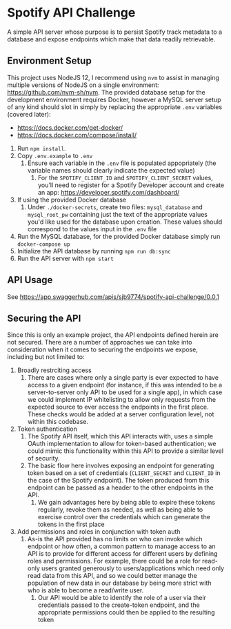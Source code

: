 # Spotify API Challenge

A simple API server whose purpose is to persist Spotify track metadata to a database and expose endpoints which make that data readily retrievable.

## Environment Setup

This project uses NodeJS 12, I recommend using `nvm` to assist in managing multiple versions of NodeJS on a single environment: https://github.com/nvm-sh/nvm. The provided database setup for the development environment requires Docker, however a MySQL server setup of any kind should slot in simply by replacing the appropriate `.env` variables (covered later): 
* https://docs.docker.com/get-docker/
* https://docs.docker.com/compose/install/

1. Run `npm install`.
2. Copy `.env.example` to `.env`
    1. Ensure each variable in the `.env` file is populated appopriately (the variable names should clearly indicate the expected value)
        1. For the `SPOTIFY_CLIENT_ID` and `SPOTIFY_CLIENT_SECRET` values, you'll need to register for a Spotify Developer account and create an app: https://developer.spotify.com/dashboard/
2. If using the provided Docker database
    1. Under `./docker-secrets`, create two files: `mysql_database` and `mysql_root_pw` containing just the text of the appropriate values you'd like used for the database upon creation. These values should correspond to the values input in the `.env` file
3. Run the MySQL database, for the provided Docker database simply run `docker-compose up`
4. Initialize the API database by running `npm run db:sync`
5. Run the API server with `npm start`


## API Usage

See https://app.swaggerhub.com/apis/sjb9774/spotify-api-challenge/0.0.1


## Securing the API

Since this is only an example project, the API endpoints defined herein are not secured. There are a number of approaches we can take into consideration when it comes to securing the endpoints we expose, including but not limited to:

1. Broadly restrciting access
    1. There are cases where only a single party is ever expected to have access to a given endpoint (for instance, if this was intended to be a server-to-server only API to be used for a single app), in which case we could implement IP whitelisting to allow only requests from the expected source to ever access the endpoints in the first place. These checks would be added at a server configuration level, not within this codebase.
2. Token authentication
    1. The Spotify API itself, which this API interacts with, uses a simple OAuth implementation to allow for token-based authentication; we could mimic this functionality within this API to provide a similar level of security.
    2. The basic flow here involves exposing an endpoint for generating token based on a set of credentials (`CLIENT_SECRET` and `CLIENT_ID` in the case of the Spotify endpoint). The token produced from this endpoint can be passed as a header to the other endpoints in the API.
        1. We gain advantages here by being able to expire these tokens regularly, revoke them as needed, as well as being able to exercise control over the credentials which can generate the tokens in the first place
3. Add permissions and roles in conjunction with token auth
    1. As-is the API provided has no limits on who can invoke which endpoint or how often, a common pattern to manage access to an API is to provide for different access for different users by defining roles and permissions. For example, there could be a role for read-only users granted generously to users/applications which need only read data from this API, and so we could better manage the population of new data in our database by being more strict with who is able to become a read/write user.
        1. Our API would be able to identify the role of a user via their credentials passed to the create-token endpoint, and the appropriate permissions could then be applied to the resulting token